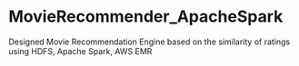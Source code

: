 # MovieRecommender_ApacheSpark
Designed Movie Recommendation Engine based on the similarity of ratings using HDFS,  Apache Spark, AWS EMR

